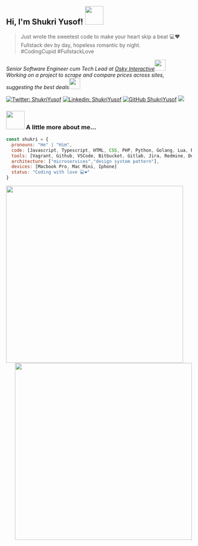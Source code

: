 <h2> Hi, I'm Shukri Yusof! <img src="https://media.giphy.com/media/mGcNjsfWAjY5AEZNw6/giphy.gif" width="50"></h2>
<blockquote>Just wrote the sweetest code to make your heart skip a beat 💻❤️ Fullstack dev by day, hopeless romantic by night. 
  </br>
  #CodingCupid 
  #FullstackLove
</blockquote>
<p><em>Senior Software Engineer cum Tech Lead at <a href="https://www.osky.com.au">Osky Interactive</a><img src="https://media.giphy.com/media/fYSnHlufseco8Fh93Z/giphy.gif" width="30">
</br>Working on a project to scrape and compare prices across sites, suggesting the best deals<img src="https://media.giphy.com/media/WUlplcMpOCEmTGBtBW/giphy.gif" width="30"> 
</em></p>

[![Twitter: ShukriYusof](https://img.shields.io/twitter/follow/shukyusof?style=social)](https://twitter.com/shukyusof)
[![Linkedin: ShukriYusof](https://img.shields.io/badge/-shukriyusof-blue?style=flat-square&logo=Linkedin&logoColor=white&link=https://www.linkedin.com/in/shukri-yusof/)](https://www.linkedin.com/in/shukri-yusof/)
[![GitHub ShukriYusof](https://img.shields.io/github/followers/shukriYusof?label=follow&style=social)](https://github.com/Thaiane)
![](https://komarev.com/ghpvc/?username=shukriYusof&color=green&style=plastic&label=Secret+Admirer)

### <img src="https://media.giphy.com/media/VgCDAzcKvsR6OM0uWg/giphy.gif" width="50"> A little more about me... 

```javascript
const shukri = {
  pronouns: "He" | "Him",
  code: [Javascript, Typescript, HTML, CSS, PHP, Python, Golang, Lua, React Js, React Native, Tailwind, Bootstrap],
  tools: [Vagrant, Github, VSCode, Bitbucket, Gitlab, Jira, Redmine, Docker],
  architecture: ["microservices","design system pattern"],
  devices: [Macbook Pro, Mac Mini, Iphone]
  status: "Coding with love 💻❤️"
}
```

<img align="left" src="https://github-readme-stats.vercel.app/api/wakatime?username=shukriyusof" width="480">
<img align='right' src="https://github-readme-stats.vercel.app/api?username=shukriYusof&show_icons=true" width="480">


